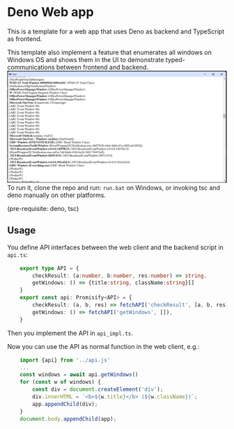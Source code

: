 # Deno Web app

This is a template for a web app that uses Deno as backend and TypeScript as frontend.

This template also implement a feature that enumerates all windows on Windows OS and shows them in the UI to demonstrate typed-communications between frontend and backend.
![screenshot](doc/screenshot.png)
To run it, clone the repo and run: `run.bat` on Windows, or invoking tsc and deno manually on other platforms.

(pre-requisite: deno, tsc)

## Usage

You define API interfaces between the web client and the backend script in `api.ts`:

```typescript
    export type API = {
        checkResult: (a:number, b:number, res:number) => string,
        getWindows: () => {title:string, className:string}[]
    }
    export const api: Promisify<API> = {
        checkResult: (a, b, res) => fetchAPI('checkResult', [a, b, res]),
        getWindows: () => fetchAPI('getWindows', []),
    }
```

Then you implement the API in `api_impl.ts`.

Now you can use the API as normal function in the web client, e.g.:

```typescript
    import {api} from '../api.js'
    ...
    const windows = await api.getWindows()
    for (const w of windows) {
        const div = document.createElement('div');
        div.innerHTML = `<b>${w.title}</b> (${w.className})`;
        app.appendChild(div);
    }
    document.body.appendChild(app);
```
